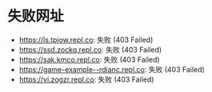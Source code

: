 # 失败网址
- https://ls.tpjow.repl.co: 失败 (403
Failed)
- https://ssd.zockq.repl.co: 失败 (403
Failed)
- https://sak.kmco.repl.co: 失败 (403
Failed)
- https://game-example--rdianc.repl.co: 失败 (403
Failed)
- https://vi.zogzr.repl.co: 失败 (403
Failed)
